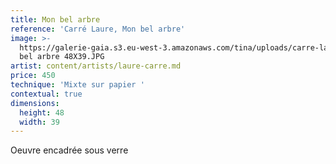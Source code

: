```yaml
---
title: Mon bel arbre
reference: 'Carré Laure, Mon bel arbre'
image: >-
  https://galerie-gaia.s3.eu-west-3.amazonaws.com/tina/uploads/carre-laure/galerie-gaia-carre-lauremon
  bel arbre 48X39.JPG
artist: content/artists/laure-carre.md
price: 450
technique: 'Mixte sur papier '
contextual: true
dimensions:
  height: 48
  width: 39
---
```


Oeuvre encadrée sous verre 
